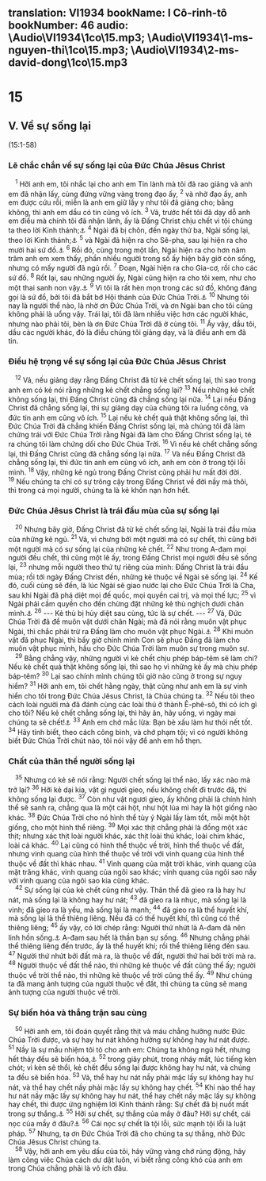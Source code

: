 translation: VI1934
bookName: I Cô-rinh-tô 
bookNumber: 46
audio: \Audio\VI1934\1co\15.mp3; \Audio\VI1934\1-ms-nguyen-thi\1co\15.mp3; \Audio\VI1934\2-ms-david-dong\1co\15.mp3
-------

<div class="title"><h1>15</h1><h2>V. Về sự sống lại</h2><p>(15:1-58)</p><h3>Lẽ chắc chắn về sự sống lại của Đức Chúa Jêsus Christ</h3></div>
<span class="verse 1co_15_1"> <sup>1</sup> Hỡi anh em, tôi nhắc lại cho anh em Tin lành mà tôi đã rao giảng và anh em đã nhận lấy, cùng đứng vững vàng trong đạo ấy, </span>
<span class="verse 1co_15_2"><sup>2</sup> và nhờ đạo ấy, anh em được cứu rỗi, miễn là anh em giữ lấy y như tôi đã giảng cho; bằng không, thì anh em dầu có tin cũng vô ích. </span>
<span class="verse 1co_15_3"><sup>3</sup> Vả, trước hết tôi đã dạy dỗ anh em điều mà chính tôi đã nhận lãnh, ấy là Đấng Christ chịu chết vì tội chúng ta theo lời Kinh thánh;<a data-toggle="tooltip" data-placement="bottom" title="Es 53:5-12">⚓</a></span>
<span class="verse 1co_15_4"><sup>4</sup> Ngài đã bị chôn, đến ngày thứ ba, Ngài sống lại, theo lời Kinh thánh;<a data-toggle="tooltip" data-placement="bottom" title="Thi 16:8-10; Mat 12:40; Cong 2:24-32">⚓</a></span>
<span class="verse 1co_15_5"><sup>5</sup> và Ngài đã hiện ra cho Sê-pha, sau lại hiện ra cho mười hai sứ đồ.<a data-toggle="tooltip" data-placement="bottom" title="Mat 28:16-17; Mac 16:14; Lu 24:34,36; Gi 20:19">⚓</a></span>
<span class="verse 1co_15_6"><sup>6</sup> Rồi đó, cùng trong một lần, Ngài hiện ra cho hơn năm trăm anh em xem thấy, phần nhiều người trong số ấy hiện bây giờ còn sống, nhưng có mấy người đã ngủ rồi. </span>
<span class="verse 1co_15_7"><sup>7</sup> Đoạn, Ngài hiện ra cho Gia-cơ, rồi cho các sứ đồ. </span>
<span class="verse 1co_15_8"><sup>8</sup> Rốt lại, sau những người ấy, Ngài cũng hiện ra cho tôi xem, như cho một thai sanh non vậy.<a data-toggle="tooltip" data-placement="bottom" title="Cong 9:3-6">⚓</a></span>
<span class="verse 1co_15_9"><sup>9</sup> Vì tôi là rất hèn mọn trong các sứ đồ, không đáng gọi là sứ đồ, bởi tôi đã bắt bớ Hội thánh của Đức Chúa Trời.<a data-toggle="tooltip" data-placement="bottom" title="Cong 8:3">⚓</a></span>
<span class="verse 1co_15_10"><sup>10</sup> Nhưng tôi nay là người thể nào, là nhờ ơn Đức Chúa Trời, và ơn Ngài ban cho tôi cũng không phải là uổng vậy. Trái lại, tôi đã làm nhiều việc hơn các người khác, nhưng nào phải tôi, bèn là ơn Đức Chúa Trời đã ở cùng tôi. </span>
<span class="verse 1co_15_11"><sup>11</sup> Ấy vậy, dầu tôi, dầu các người khác, đó là điều chúng tôi giảng dạy, và là điều anh em đã tin. <br/></span>
<div class="title"><h3>Điều hệ trọng về sự sống lại của Đức Chúa Jêsus Christ</h3></div>
<span class="verse 1co_15_12"> <sup>12</sup> Vả, nếu giảng dạy rằng Đấng Christ đã từ kẻ chết sống lại, thì sao trong anh em có kẻ nói rằng những kẻ chết chẳng sống lại? </span>
<span class="verse 1co_15_13"><sup>13</sup> Nếu những kẻ chết không sống lại, thì Đấng Christ cũng đã chẳng sống lại nữa. </span>
<span class="verse 1co_15_14"><sup>14</sup> Lại nếu Đấng Christ đã chẳng sống lại, thì sự giảng dạy của chúng tôi ra luống công, và đức tin anh em cũng vô ích. </span>
<span class="verse 1co_15_15"><sup>15</sup> Lại nếu kẻ chết quả thật không sống lại, thì Đức Chúa Trời đã chẳng khiến Đấng Christ sống lại, mà chúng tôi đã làm chứng trái với Đức Chúa Trời rằng Ngài đã làm cho Đấng Christ sống lại, té ra chúng tôi làm chứng dối cho Đức Chúa Trời. </span>
<span class="verse 1co_15_16"><sup>16</sup> Vì nếu kẻ chết chẳng sống lại, thì Đấng Christ cũng đã chẳng sống lại nữa. </span>
<span class="verse 1co_15_17"><sup>17</sup> Và nếu Đấng Christ đã chẳng sống lại, thì đức tin anh em cũng vô ích, anh em còn ở trong tội lỗi mình. </span>
<span class="verse 1co_15_18"><sup>18</sup> Vậy, những kẻ ngủ trong Đấng Christ cũng phải hư mất đời đời. </span>
<span class="verse 1co_15_19"><sup>19</sup> Nếu chúng ta chỉ có sự trông cậy trong Đấng Christ về đời nầy mà thôi, thì trong cả mọi người, chúng ta là kẻ khốn nạn hơn hết. <br/></span>
<div class="title"><h3>Đức Chúa Jêsus Christ là trái đầu mùa của sự sống lại</h3></div>
<span class="verse 1co_15_20"> <sup>20</sup> Nhưng bây giờ, Đấng Christ đã từ kẻ chết sống lại, Ngài là trái đầu mùa của những kẻ ngủ. </span>
<span class="verse 1co_15_21"><sup>21</sup> Vả, vì chưng bởi một người mà có sự chết, thì cũng bởi một người mà có sự sống lại của những kẻ chết. </span>
<span class="verse 1co_15_22"><sup>22</sup> Như trong A-đam mọi người đều chết, thì cũng một lẽ ấy, trong Đấng Christ mọi người đều sẽ sống lại, </span>
<span class="verse 1co_15_23"><sup>23</sup> nhưng mỗi người theo thứ tự riêng của mình: Đấng Christ là trái đầu mùa; rồi tới ngày Đấng Christ đến, những kẻ thuộc về Ngài sẽ sống lại. </span>
<span class="verse 1co_15_24"><sup>24</sup> Kế đó, cuối cùng sẽ đến, là lúc Ngài sẽ giao nước lại cho Đức Chúa Trời là Cha, sau khi Ngài đã phá diệt mọi đế quốc, mọi quyền cai trị, và mọi thế lực; </span>
<span class="verse 1co_15_25"><sup>25</sup> vì Ngài phải cầm quyền cho đến chừng đặt những kẻ thù nghịch dưới chân mình.<a data-toggle="tooltip" data-placement="bottom" title="Thi 110:1">⚓</a></span>
<span class="verse 1co_15_26"><sup>26</sup> --- Kẻ thù bị hủy diệt sau cùng, tức là sự chết. --- </span>
<span class="verse 1co_15_27"><sup>27</sup> Vả, Đức Chúa Trời đã để muôn vật dưới chân Ngài; mà đã nói rằng muôn vật phục Ngài, thì chắc phải trừ ra Đấng làm cho muôn vật phục Ngài.<a data-toggle="tooltip" data-placement="bottom" title="Thi 8:6">⚓</a></span>
<span class="verse 1co_15_28"><sup>28</sup> Khi muôn vật đã phục Ngài, thì bấy giờ chính mình Con sẽ phục Đấng đã làm cho muôn vật phục mình, hầu cho Đức Chúa Trời làm muôn sự trong muôn sự. <br/></span>
<span class="verse 1co_15_29"> <sup>29</sup> Bằng chẳng vậy, những người vì kẻ chết chịu phép báp-têm sẽ làm chi? Nếu kẻ chết quả thật không sống lại, thì sao họ vì những kẻ ấy mà chịu phép báp-têm? </span>
<span class="verse 1co_15_30"><sup>30</sup> Lại sao chính mình chúng tôi giờ nào cũng ở trong sự nguy hiểm? </span>
<span class="verse 1co_15_31"><sup>31</sup> Hỡi anh em, tôi chết hằng ngày, thật cũng như anh em là sự vinh hiển cho tôi trong Đức Chúa Jêsus Christ, là Chúa chúng ta. </span>
<span class="verse 1co_15_32"><sup>32</sup> Nếu tôi theo cách loài người mà đã đánh cùng các loài thú ở thành Ê-phê-sô, thì có ích gì cho tôi? Nếu kẻ chết chẳng sống lại, thì hãy ăn, hãy uống, vì ngày mai chúng ta sẽ chết!<a data-toggle="tooltip" data-placement="bottom" title="Es 22:13">⚓</a></span>
<span class="verse 1co_15_33"><sup>33</sup> Anh em chớ mắc lừa: Bạn bè xấu làm hư thói nết tốt. </span>
<span class="verse 1co_15_34"><sup>34</sup> Hãy tỉnh biết, theo cách công bình, và chớ phạm tội; vì có người không biết Đức Chúa Trời chút nào, tôi nói vậy để anh em hổ thẹn. <br/></span>
<div class="title"><h3>Chất của thân thể người sống lại</h3></div>
<span class="verse 1co_15_35"> <sup>35</sup> Nhưng có kẻ sẽ nói rằng: Người chết sống lại thể nào, lấy xác nào mà trở lại? </span>
<span class="verse 1co_15_36"><sup>36</sup> Hỡi kẻ dại kia, vật gì ngươi gieo, nếu không chết đi trước đã, thì không sống lại được. </span>
<span class="verse 1co_15_37"><sup>37</sup> Còn như vật ngươi gieo, ấy không phải là chính hình thể sẽ sanh ra, chẳng qua là một cái hột, như hột lúa mì hay là hột giống nào khác. </span>
<span class="verse 1co_15_38"><sup>38</sup> Đức Chúa Trời cho nó hình thể tùy ý Ngài lấy làm tốt, mỗi một hột giống, cho một hình thể riêng. </span>
<span class="verse 1co_15_39"><sup>39</sup> Mọi xác thịt chẳng phải là đồng một xác thịt; nhưng xác thịt loài người khác, xác thịt loài thú khác, loài chim khác, loài cá khác. </span>
<span class="verse 1co_15_40"><sup>40</sup> Lại cũng có hình thể thuộc về trời, hình thể thuộc về đất, nhưng vinh quang của hình thể thuộc về trời với vinh quang của hình thể thuộc về đất thì khác nhau. </span>
<span class="verse 1co_15_41"><sup>41</sup> Vinh quang của mặt trời khác, vinh quang của mặt trăng khác, vinh quang của ngôi sao khác; vinh quang của ngôi sao nầy với vinh quang của ngôi sao kia cũng khác. <br/></span>
<span class="verse 1co_15_42"> <sup>42</sup> Sự sống lại của kẻ chết cũng như vậy. Thân thể đã gieo ra là hay hư nát, mà sống lại là không hay hư nát; </span>
<span class="verse 1co_15_43"><sup>43</sup> đã gieo ra là nhục, mà sống lại là vinh; đã gieo ra là yếu, mà sống lại là mạnh; </span>
<span class="verse 1co_15_44"><sup>44</sup> đã gieo ra là thể huyết khí, mà sống lại là thể thiêng liêng. Nếu đã có thể huyết khí, thì cũng có thể thiêng liêng; </span>
<span class="verse 1co_15_45"><sup>45</sup> ấy vậy, có lời chép rằng: Người thứ nhứt là A-đam đã nên linh hồn sống.<a data-toggle="tooltip" data-placement="bottom" title="Sa 2:7">⚓</a> A-đam sau hết là thần ban sự sống. </span>
<span class="verse 1co_15_46"><sup>46</sup> Nhưng chẳng phải thể thiêng liêng đến trước, ấy là thể huyết khí; rồi thể thiêng liêng đến sau. </span>
<span class="verse 1co_15_47"><sup>47</sup> Người thứ nhứt bởi đất mà ra, là thuộc về đất, người thứ hai bởi trời mà ra. </span>
<span class="verse 1co_15_48"><sup>48</sup> Người thuộc về đất thể nào, thì những kẻ thuộc về đất cũng thể ấy; người thuộc về trời thể nào, thì những kẻ thuộc về trời cũng thể ấy. </span>
<span class="verse 1co_15_49"><sup>49</sup> Như chúng ta đã mang ảnh tượng của người thuộc về đất, thì chúng ta cũng sẽ mang ảnh tượng của người thuộc về trời. <br/></span>
<div class="title"><h3>Sự biến hóa và thắng trận sau cùng</h3></div>
<span class="verse 1co_15_50"> <sup>50</sup> Hỡi anh em, tôi đoán quyết rằng thịt và máu chẳng hưởng nước Đức Chúa Trời được, và sự hay hư nát không hưởng sự không hay hư nát được. </span>
<span class="verse 1co_15_51"><sup>51</sup> Nầy là sự mầu nhiệm tôi tỏ cho anh em: Chúng ta không ngủ hết, nhưng hết thảy đều sẽ biến hóa,<a data-toggle="tooltip" data-placement="bottom" title="1Te 4:15-17">⚓</a></span>
<span class="verse 1co_15_52"><sup>52</sup> trong giây phút, trong nháy mắt, lúc tiếng kèn chót; vì kèn sẽ thổi, kẻ chết đều sống lại được không hay hư nát, và chúng ta đều sẽ biến hóa. </span>
<span class="verse 1co_15_53"><sup>53</sup> Vả, thể hay hư nát nầy phải mặc lấy sự không hay hư nát, và thể hay chết nầy phải mặc lấy sự không hay chết. </span>
<span class="verse 1co_15_54"><sup>54</sup> Khi nào thể hay hư nát nầy mặc lấy sự không hay hư nát, thể hay chết nầy mặc lấy sự không hay chết, thì được ứng nghiệm lời Kinh thánh rằng: Sự chết đã bị nuốt mất trong sự thắng.<a data-toggle="tooltip" data-placement="bottom" title="Es 25:8">⚓</a></span>
<span class="verse 1co_15_55"><sup>55</sup> Hỡi sự chết, sự thắng của mầy ở đâu? Hỡi sự chết, cái nọc của mầy ở đâu?<a data-toggle="tooltip" data-placement="bottom" title="Os 13:14">⚓</a></span>
<span class="verse 1co_15_56"><sup>56</sup> Cái nọc sự chết là tội lỗi, sức mạnh tội lỗi là luật pháp. </span>
<span class="verse 1co_15_57"><sup>57</sup> Nhưng, tạ ơn Đức Chúa Trời đã cho chúng ta sự thắng, nhờ Đức Chúa Jêsus Christ chúng ta. <br/></span>
<span class="verse 1co_15_58"> <sup>58</sup> Vậy, hỡi anh em yêu dấu của tôi, hãy vững vàng chớ rúng động, hãy làm công việc Chúa cách dư dật luôn, vì biết rằng công khó của anh em trong Chúa chẳng phải là vô ích đâu. <br/></span>
